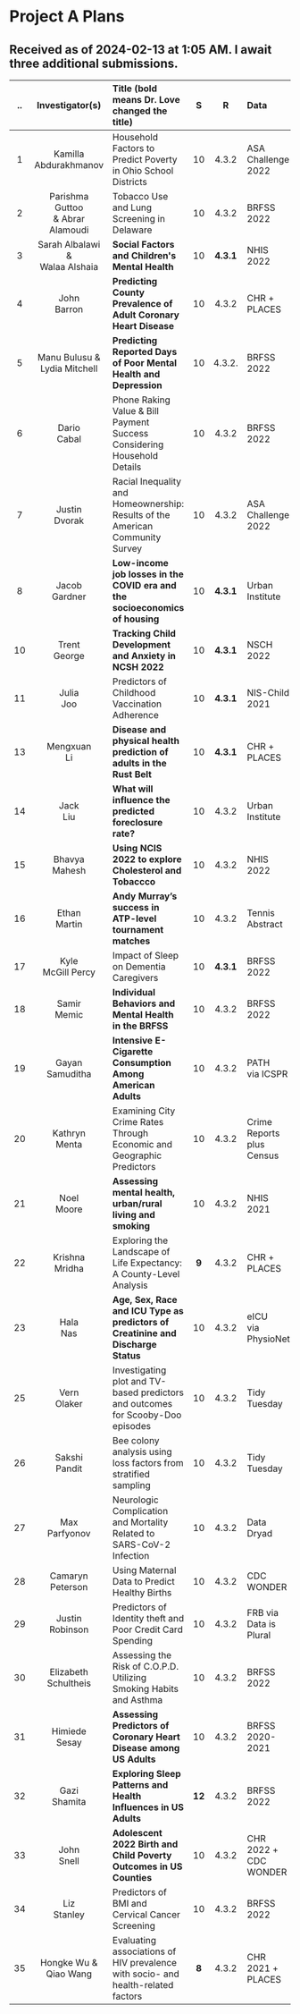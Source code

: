 # Project A Plans

## Received as of 2024-02-13 at 1:05 AM. I await **three** additional submissions.

.. | Investigator(s) | Title (bold means Dr. Love changed the title) | S | R | Data | dim
:--: | :--------------: | :--------------------------------------------------------- | :--: | :--: | :------------ | :---:
1 | Kamilla <br /> Abdurakhmanov | Household Factors to Predict Poverty in Ohio School Districts | 10 | 4.3.2 | ASA Challenge 2022 | 613 x 9
2 | Parishma Guttoo <br /> & Abrar Alamoudi | Tobacco Use and Lung Screening in Delaware | 10 | 4.3.2 | BRFSS 2022 | **3987** x 10
3 | Sarah Albalawi & <br /> Walaa Alshaia | **Social Factors and Children's Mental Health** | 10 | **4.3.1** | NHIS 2022 | 1191 x 8
4 | John <br /> Barron | **Predicting County Prevalence of Adult Coronary Heart Disease** | 10 | 4.3.2 | CHR + <br /> PLACES | 718 x 12
5 | Manu Bulusu & <br /> Lydia Mitchell | **Predicting Reported Days of Poor Mental Health and Depression** | 10 | 4.3.2. | BRFSS 2022 | 1133 x 8
6 | Dario <br /> Cabal | Phone Raking Value & Bill Payment Success Considering Household Details | 10 | 4.3.2 | BRFSS 2022 | 1200 x 7
7 | Justin <br /> Dvorak | Racial Inequality and Homeownership: Results of the American Community Survey | 10 | 4.3.2 | ASA Challenge 2022 | 1200 x 10
8 | Jacob <br /> Gardner | **Low-income job losses in the COVID era and the socioeconomics of housing** | 10 | **4.3.1** | Urban Institute | 1000 x 7
10 | Trent <br /> George | **Tracking Child Development and Anxiety in NCSH 2022** | 10 | **4.3.1** | NSCH 2022 | 1000 x 10
11 | Julia <br /> Joo | Predictors of Childhood Vaccination Adherence | 10 | **4.3.1** | NIS-Child 2021 | 1200 x 9
13 | Mengxuan <br /> Li | **Disease and physical health prediction of adults in the Rust Belt** | 10 | **4.3.1** | CHR + <br /> PLACES | 566 x 9
14 | Jack <br /> Liu | **What will influence the predicted foreclosure rate?** | 10 | 4.3.2 | Urban Institute | 1199 x 11
15 | Bhavya <br /> Mahesh | **Using NCIS 2022 to explore Cholesterol and Tobaccco** | 10 | 4.3.2 | NHIS 2022 | 1200 x 7
16 | Ethan <br /> Martin | **Andy Murray’s success in ATP-level tournament matches** | 10 | 4.3.2 | Tennis Abstract | 961 x 12
17 | Kyle <br /> McGill Percy | Impact of Sleep on Dementia Caregivers | 10 | **4.3.1** | BRFSS 2022 | 1200 x 10
18 | Samir <br /> Memic | **Individual Behaviors and Mental Health in the BRFSS** | 10 | 4.3.2 | BRFSS 2022 | 1200 x **19**
19 | Gayan <br /> Samuditha | **Intensive E-Cigarette Consumption Among American Adults** | 10 | 4.3.2 | PATH <br /> via ICSPR | 1200 x 12
20 | Kathryn <br /> Menta | Examining City Crime Rates Through Economic and Geographic Predictors | 10 | 4.3.2 | Crime Reports <br /> plus Census | 228 x 8
21 | Noel <br /> Moore | **Assessing mental health, urban/rural living and smoking** | 10 | 4.3.2 | NHIS 2021 | 739 x 7
22 | Krishna <br /> Mridha | Exploring the Landscape of Life Expectancy: A County-Level Analysis | **9** | 4.3.2 | CHR + <br /> PLACES | 354 x 11
23 | Hala <br /> Nas | **Age, Sex, Race and ICU Type as predictors of Creatinine and Discharge Status** | 10 | 4.3.2 | eICU <br /> via PhysioNet | 900 x 7
25 | Vern <br /> Olaker | Investigating plot and TV-based predictors and outcomes for Scooby-Doo episodes | 10 | 4.3.2 | Tidy Tuesday | 322 x 10
26 | Sakshi <br /> Pandit | Bee colony analysis using loss factors from stratified sampling | 10 | 4.3.2 | Tidy Tuesday | 999 x 11
27 | Max <br /> Parfyonov | Neurologic Complication and Mortality Related to SARS-CoV-2 Infection | 10 | 4.3.2 | Data Dryad | 1200 x 11
28 | Camaryn <br /> Peterson | Using Maternal Data to Predict Healthy Births | 10 | 4.3.2 | CDC WONDER | 626 x 7
29 | Justin <br /> Robinson | Predictors of Identity theft and Poor Credit Card Spending | 10 | 4.3.2 | FRB via <br /> Data is Plural | 1180 x 11
30 | Elizabeth <br /> Schultheis | Assessing the Risk of C.O.P.D. Utilizing Smoking Habits and Asthma | 10 | 4.3.2 | BRFSS 2022 | 1200 x 8
31 | Himiede <br /> Sesay | **Assessing Predictors of Coronary Heart Disease among US Adults** | 10 | 4.3.2 | BRFSS 2020-2021 | 999 x 10
32 | Gazi <br /> Shamita | **Exploring Sleep Patterns and Health Influences in US Adults** | **12** | 4.3.2 | BRFSS 2022 | 1200 x 7
33 | John <br /> Snell | **Adolescent 2022 Birth and Child Poverty Outcomes in US Counties** | 10 | 4.3.2 | CHR 2022 + <br /> CDC WONDER | 576 x 15
34 | Liz <br /> Stanley | Predictors of BMI and Cervical Cancer Screening | 10 | 4.3.2 | BRFSS 2022 | 1200 x 9
35 | Hongke Wu & <br /> Qiao Wang | Evaluating associations of HIV prevalence with socio- and health-related factors | **8** | 4.3.2 | CHR 2021 + <br /> PLACES | 999 x 10

